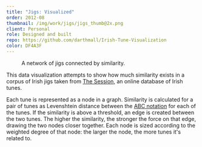 ```yaml
---
title: "Jigs: Visualized"
order: 2012-08
thumbnail: /img/work/jigs/jigs_thumb@2x.png
client: Personal
role: Designed and built
repo: https://github.com/darthmall/Irish-Tune-Visualization
color: DF4A3F
---
```


<figure>
  <img src="/img/work/jigs/network.png" alt="">
  <figcaption>A network of jigs connected by similarity.</figcaption>
</figure>

This data visualization attempts to show how much similarity exists in a corpus of Irish
jigs taken from [The Session][thesession], an online database of Irish tunes.

Each tune is represented as a node in a graph. Similarity is calculated for a pair of
tunes as Levenshtein distance between the [ABC notation][abc] for each of the tunes. If
the similarity is above a threshold, an edge is created between the two tunes. The higher
the similarity, the stronger the force on that edge, drawing the two nodes closer
together. Each node is sized according to the weighted degree of that node: the larger the
node, the more tunes it's related to.

[thesession]: https://thesession.org
[abc]: http://abcnotation.com
